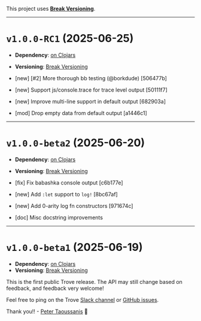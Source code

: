 This project uses [**Break Versioning**](https://www.taoensso.com/break-versioning).

---

# `v1.0.0-RC1` (2025-06-25)

- **Dependency**: [on Clojars](https://clojars.org/com.taoensso/trove/versions/1.0.0-RC1)
- **Versioning**: [Break Versioning](https://www.taoensso.com/break-versioning)

- \[new] [#2] More thorough bb testing (@borkdude) \[506477b]
- \[new] Support js/console.trace for trace level output \[50111f7]
- \[new] Improve multi-line support in default output \[682903a]
- \[mod] Drop empty data from default output \[a1446c1]

---

# `v1.0.0-beta2` (2025-06-20)

- **Dependency**: [on Clojars](https://clojars.org/com.taoensso/trove/versions/1.0.0-beta2)
- **Versioning**: [Break Versioning](https://www.taoensso.com/break-versioning)

- \[fix] Fix babashka console output \[c6b177e]
- \[new] Add `:let` support to `log!` \[8bc67af]
- \[new] Add 0-arity log fn constructors \[971674c]
- \[doc] Misc docstring improvements

---
# `v1.0.0-beta1` (2025-06-19)

- **Dependency**: [on Clojars](https://clojars.org/com.taoensso/trove/versions/1.0.0-beta1)
- **Versioning**: [Break Versioning](https://www.taoensso.com/break-versioning)

This is the first public Trove release. The API may still change based on feedback, and feedback very welcome!

Feel free to ping on the Trove [Slack channel](http://taoensso.com/trove/slack) or [GitHub issues](https://github.com/taoensso/trove/issues).

Thank you!! - [Peter Taoussanis](https://www.taoensso.com) 🙏
